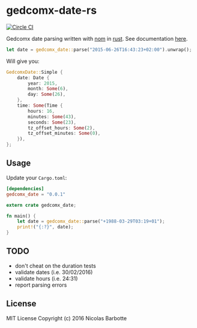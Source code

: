 # gedcomx-date-rs

[![Circle CI](https://circleci.com/gh/nicompte/gedcomx-date-rs.svg?style=svg)](https://circleci.com/gh/nicompte/gedcomx-date-rs)

Gedcomx date parsing written with [nom](https://github.com/Geal/nom) in [rust](https://rust-lang.org).
See documentation [here](http://barbotte.net/gedcomx-date-rs/doc/gedcomx_date).

```rust
let date = gedcomx_date::parse("2015-06-26T16:43:23+02:00").unwrap();
```

Will give you:

```rust
GedcomxDate::Simple {
    date: Date {
        year: 2015,
        month: Some(6),
        day: Some(26),
    },
    time: Some(Time {
        hours: 16,
        minutes: Some(43),
        seconds: Some(23),
        tz_offset_hours: Some(2),
        tz_offset_minutes: Some(0),
    }),
};
```

## Usage

Update your `Cargo.toml`:

```toml
[dependencies]
gedcomx_date = "0.0.1"
```

```rust
extern crate gedcomx_date;

fn main() {
    let date = gedcomx_date::parse("+1988-03-29T03:19+01");
    print!("{:?}", date);
}
```

## TODO

- don't cheat on the duration tests
- validate dates (i.e. 30/02/2016)
- validate hours (i.e. 24:31)
- report parsing errors

## License

MIT License Copyright (c) 2016 Nicolas Barbotte
